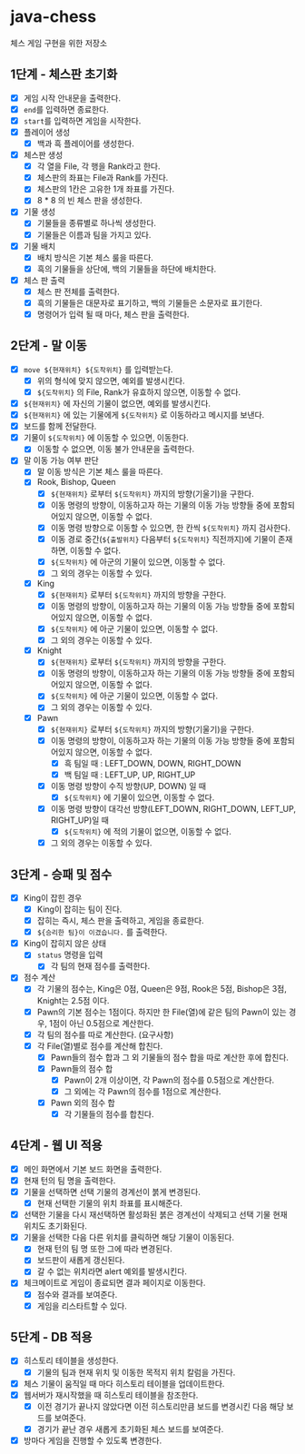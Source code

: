 # java-chess

체스 게임 구현을 위한 저장소

## 1단계 - 체스판 초기화

- [x] 게임 시작 안내문을 출력한다.
- [x] `end`를 입력하면 종료한다.
- [x] `start`를 입력하면 게임을 시작한다.
- [x] 플레이어 생성
    - [x] 백과 흑 플레이어를 생성한다.
- [x] 체스판 생성
    - [x] 각 열을 File, 각 행을 Rank라고 한다.
    - [x] 체스판의 좌표는 File과 Rank를 가진다.
    - [x] 체스판의 1칸은 고유한 1개 좌표를 가진다.
    - [x] 8 * 8 의 빈 체스 판을 생성한다.
- [x] 기물 생성
    - [x] 기물들을 종류별로 하나씩 생성한다.
    - [x] 기물들은 이름과 팀을 가지고 있다.
- [x] 기물 배치
    - [x] 배치 방식은 기본 체스 룰을 따른다.
    - [x] 흑의 기물들을 상단에, 백의 기물들을 하단에 배치한다.
- [x] 체스 판 출력
    - [x] 체스 판 전체를 출력한다.
    - [x] 흑의 기물들은 대문자로 표기하고, 백의 기물들은 소문자로 표기한다.
    - [x] 명령어가 입력 될 때 마다, 체스 판을 출력한다.

## 2단계 - 말 이동

- [x] `move ${현재위치} ${도착위치}` 를 입력받는다.
    - [x] 위의 형식에 맞지 않으면, 예외를 발생시킨다.
    - [x] `${도착위치}` 의 File, Rank가 유효하지 않으면, 이동할 수 없다.
- [x] `${현재위치}` 에 자신의 기물이 없으면, 예외를 발생시킨다.
- [x]  `${현재위치}` 에 있는 기물에게 `${도착위치}` 로 이동하라고 메시지를 보낸다.
- [x] 보드를 함께 전달한다.
- [x] 기물이 `${도착위치}` 에 이동할 수 있으면, 이동한다.
    - [x] 이동할 수 없으면, 이동 불가 안내문을 출력한다.
- [x] 말 이동 가능 여부 판단
    - [x] 말 이동 방식은 기본 체스 룰을 따른다.
    - [x] Rook, Bishop, Queen
        - [x] `${현재위치}` 로부터  `${도착위치}` 까지의 방향(기울기)을 구한다.
        - [x] 이동 명령의 방향이, 이동하고자 하는 기물의 이동 가능 방향들 중에 포함되어있지 않으면, 이동할 수 없다.
        - [x] 이동 명령 방향으로 이동할 수 있으면, 한 칸씩 `${도착위치}` 까지 검사한다.
        - [x] 이동 경로 중간(`${출발위치}` 다음부터 `${도착위치}` 직전까지)에 기물이 존재하면, 이동할 수 없다.
        - [x] `${도착위치}` 에 아군의 기물이 있으면, 이동할 수 없다.
        - [x] 그 외의 경우는 이동할 수 있다.
    - [x] King
        - [x] `${현재위치}` 로부터  `${도착위치}` 까지의 방향을 구한다.
        - [x] 이동 명령의 방향이, 이동하고자 하는 기물의 이동 가능 방향들 중에 포함되어있지 않으면, 이동할 수 없다.
        - [x] `${도착위치}` 에 아군 기물이 있으면, 이동할 수 없다.
        - [x] 그 외의 경우는 이동할 수 있다.
    - [x] Knight
        - [x] `${현재위치}` 로부터  `${도착위치}` 까지의 방향을 구한다.
        - [x] 이동 명령의 방향이, 이동하고자 하는 기물의 이동 가능 방향들 중에 포함되어있지 않으면, 이동할 수 없다.
        - [x] `${도착위치}` 에 아군 기물이 있으면, 이동할 수 없다.
        - [x] 그 외의 경우는 이동할 수 있다.
    - [x] Pawn
        - [x] `${현재위치}` 로부터  `${도착위치}` 까지의 방향(기울기)을 구한다.
        - [x] 이동 명령의 방향이, 이동하고자 하는 기물의 이동 가능 방향들 중에 포함되어있지 않으면, 이동할 수 없다.
            - [x] 흑 팀일 때 : LEFT_DOWN, DOWN, RIGHT_DOWN
            - [x] 백 팀일 때 : LEFT_UP, UP, RIGHT_UP
        - [x] 이동 명령 방향이 수직 방향(UP, DOWN) 일 때
            - [x] `${도착위치}` 에 기물이 있으면, 이동할 수 없다.
        - [x] 이동 명령 방향이 대각선 방향(LEFT_DOWN, RIGHT_DOWN, LEFT_UP, RIGHT_UP)일 때
            - [x] `${도착위치}` 에 적의 기물이 없으면, 이동할 수 없다.
        - [x] 그 외의 경우는 이동할 수 있다.

## 3단계 - 승패 및 점수

- [x] King이 잡힌 경우
    - [x] King이 잡히는 팀이 진다.
    - [x] 잡히는 즉시, 체스 판을 출력하고, 게임을 종료한다.
    - [x] `${승리한 팀}이 이겼습니다.` 를 출력한다.
- [x] King이 잡히지 않은 상태
    - [x] `status` 명령을 입력
        - [x] 각 팀의 현재 점수를 출력한다.
- [x] 점수 계산
    - [x] 각 기물의 점수는, King은 0점, Queen은 9점, Rook은 5점, Bishop은 3점, Knight는 2.5점 이다.
    - [x] Pawn의 기본 점수는 1점이다. 하지만 한 File(열)에 같은 팀의 Pawn이 있는 경우, 1점이 아닌 0.5점으로 계산한다.
    - [x] 각 팀의 점수를 따로 계산한다. (요구사항)
    - [x] 각 File(열)별로 점수를 계산해 합친다.
        - [x] Pawn들의 점수 합과 그 외 기물들의 점수 합을 따로 계산한 후에 합친다.
        - [x] Pawn들의 점수 합
            - [x] Pawn이 2개 이상이면, 각 Pawn의 점수를 0.5점으로 계산한다.
            - [x] 그 외에는 각 Pawn의 점수를 1점으로 계산한다.
        - [x] Pawn 외의 점수 합
            - [x] 각 기물들의 점수를 합친다.

## 4단계 - 웹 UI 적용

- [x] 메인 화면에서 기본 보드 화면을 출력한다.
- [x] 현재 턴의 팀 명을 출력한다.
- [x] 기물을 선택하면 선택 기물의 경계선이 붉게 변경된다.
    - [x] 현재 선택한 기물의 위치 좌표를 표시해준다.
- [x] 선택한 기물을 다시 재선택하면 활성화된 붉은 경계선이 삭제되고 선택 기물 현재 위치도 초기화된다.
- [x] 기물을 선택한 다음 다른 위치를 클릭하면 해당 기물이 이동된다.
    - [x] 현재 턴의 팀 명 또한 그에 따라 변경된다.
    - [x] 보드판이 새롭게 갱신된다.
    - [x] 갈 수 없는 위치라면 alert 예외를 발생시킨다.
- [x] 체크메이트로 게임이 종료되면 결과 페이지로 이동한다.
    - [x] 점수와 결과를 보여준다.
    - [x] 게임을 리스타트할 수 있다.

## 5단계 - DB 적용

- [x] 히스토리 테이블을 생성한다.
    - [x] 기물의 팀과 현재 위치 및 이동한 목적지 위치 칼럼을 가진다.
- [x] 체스 기물이 움직일 때 마다 히스토리 테이블을 업데이트한다.
- [x] 웹서버가 재시작했을 때 히스토리 테이블을 참조한다.
    - [x] 이전 경기가 끝나지 않았다면 이전 히스토리만큼 보드를 변경시킨 다음 해당 보드를 보여준다.
    - [x] 경기가 끝난 경우 새롭게 초기화된 체스 보드를 보여준다.
- [x] 방마다 게임을 진행할 수 있도록 변경한다.
